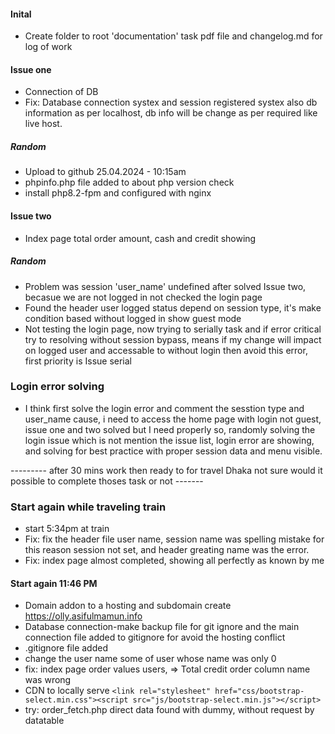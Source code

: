 #### Inital
- Create folder to root 'documentation' task pdf file and changelog.md for log of work

#### Issue one
- Connection of DB
- Fix: Database connection systex and session registered systex also db information as per localhost, db info will be change as per required like live host.

##### Random
- Upload to github 25.04.2024 - 10:15am
- phpinfo.php file added to about php version check
- install php8.2-fpm and configured with nginx

#### Issue two
- Index page total order amount, cash and credit showing

##### Random
- Problem was session 'user_name' undefined after solved Issue two, becasue we are not logged in not checked the login page
- Found the header user logged status depend on session type, it's make condition based without logged in show guest mode
- Not testing the login page, now trying to serially task and if error critical try to resolving without session bypass, means if my change will impact on logged user and accessable to without login then avoid this error, first priority is Issue serial


### Login error solving
- I think first solve the login error and comment the sesstion type and user_name cause, i need to access the home page with login not guest, issue one and two solved but I need properly so, randomly solving the login issue which is not mention the issue list, login error are showing, and solving for best practice with proper session data and menu visible.

--------- after 30 mins work then ready to for travel Dhaka not sure would it possible to complete thoses task or not -------

### Start again while traveling train
- start 5:34pm at train
- Fix: fix the header file user name, session name was spelling mistake for this reason session not set, and header greating name was the error.
- Fix: index page almost completed, showing all perfectly as known by me

#### Start again 11:46 PM
- Domain addon to a hosting and subdomain create https://olly.asifulmamun.info
- Database connection-make backup file for git ignore and the main connection file added to gitignore for avoid the hosting conflict
- .gitignore file added
- change the user name some of user whose name was only 0
- fix: index page order values users,
    => Total credit order column name was wrong
- CDN to locally serve ```<link rel="stylesheet" href="css/bootstrap-select.min.css"><script src="js/bootstrap-select.min.js"></script>```
- try: order_fetch.php direct data found with dummy, without request by datatable


